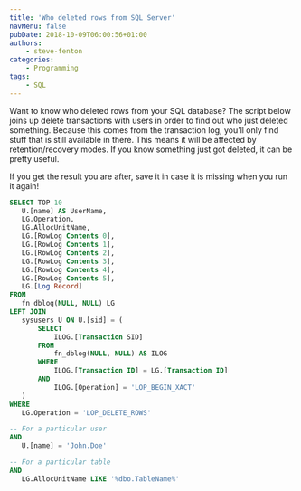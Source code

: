 ```yaml
---
title: 'Who deleted rows from SQL Server'
navMenu: false
pubDate: 2018-10-09T06:00:56+01:00
authors:
    - steve-fenton
categories:
    - Programming
tags:
    - SQL
---
```


Want to know who deleted rows from your SQL database? The script below joins up delete transactions with users in order to find out who just deleted something. Because this comes from the transaction log, you’ll only find stuff that is still available in there. This means it will be affected by retention/recovery modes. If you know something just got deleted, it can be pretty useful.

If you get the result you are after, save it in case it is missing when you run it again!

 ```sql
SELECT TOP 10
    U.[name] AS UserName,
    LG.Operation,
    LG.AllocUnitName,
    LG.[RowLog Contents 0],
    LG.[RowLog Contents 1],
    LG.[RowLog Contents 2],
    LG.[RowLog Contents 3],
    LG.[RowLog Contents 4],
    LG.[RowLog Contents 5],
    LG.[Log Record]
FROM 
    fn_dblog(NULL, NULL) LG
LEFT JOIN
    sysusers U ON U.[sid] = (
        SELECT
            ILOG.[Transaction SID]
        FROM
            fn_dblog(NULL, NULL) AS ILOG
        WHERE
            ILOG.[Transaction ID] = LG.[Transaction ID]
        AND
            ILOG.[Operation] = 'LOP_BEGIN_XACT'
    )
WHERE
    LG.Operation = 'LOP_DELETE_ROWS'

-- For a particular user
AND
    U.[name] = 'John.Doe'

-- For a particular table
AND
    LG.AllocUnitName LIKE '%dbo.TableName%'
```